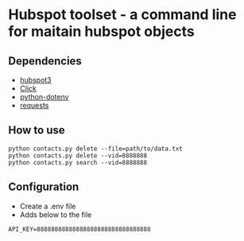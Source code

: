 # Hubspot toolset - a command line for maitain hubspot objects

## Dependencies

- [hubspot3](https://github.com/jpetrucciani/hubspot3)
- [Click](http://click.pocoo.org/)
- [python-dotenv](https://github.com/theskumar/python-dotenv)
- [requests]()

## How to use

```
python contacts.py delete --file=path/to/data.txt
python contacts.py delete --vid=8888888
python contacts.py search --vid=8888888
```

## Configuration

- Create a .env file
- Adds below to the file

```
API_KEY=88888888888888888888888888888888
```
